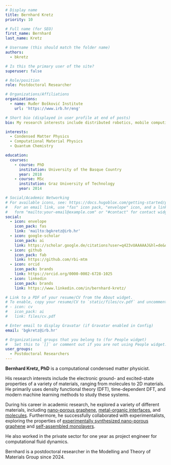 ```yaml
---
# Display name
title: Bernhard Kretz
priority: 10

# Full name (for SEO)
first_name: Bernhard
last_name: Kretz

# Username (this should match the folder name)
authors:
  - bkretz

# Is this the primary user of the site?
superuser: false

# Role/position
role: Postdoctoral Researcher

# Organizations/Affiliations
organizations:
  - name: Ruđer Bošković Institute
    url: 'https://www.irb.hr/eng'

# Short bio (displayed in user profile at end of posts)
bio: My research interests include distributed robotics, mobile computing and programmable matter.

interests:
  - Condensed Matter Physics
  - Computational Material Physics
  - Quantum Chemistry

education:
  courses:
    - course: PhD
      institution: University of the Basque Country
      year: 2018
    - course: MSc
      institution: Graz University of Technology
      year: 2014

# Social/Academic Networking
# For available icons, see: https://docs.hugoblox.com/getting-started/page-builder/#icons
#   For an email link, use "fas" icon pack, "envelope" icon, and a link in the
#   form "mailto:your-email@example.com" or "#contact" for contact widget.
social:
  - icon: envelope
    icon_pack: fas
    link: 'mailto:bgkretz@irb.hr'
  - icon: google-scholar
    icon_pack: ai
    link: https://scholar.google.de/citations?user=q423vUAAAAAJ&hl=de&oi=ao 
  - icon: github
    icon_pack: fab
    link: https://github.com/rbi-mtm
  - icon: orcid
    icon_pack: brands
    link: https://orcid.org/0000-0002-6728-1025
  - icon: linkedin
    icon_pack: brands
    link: https://www.linkedin.com/in/bernhard-kretz/

# Link to a PDF of your resume/CV from the About widget.
# To enable, copy your resume/CV to `static/files/cv.pdf` and uncomment the lines below.
# - icon: cv
#   icon_pack: ai
#   link: files/cv.pdf

# Enter email to display Gravatar (if Gravatar enabled in Config)
email: 'bgkretz@irb.hr'

# Organizational groups that you belong to (for People widget)
#   Set this to `[]` or comment out if you are not using People widget.
user_groups:
  - Postdoctoral Researchers
---
```


**Bernhard Kretz, PhD** is a computational condensed matter physicist.

His research interests include the electronic ground- and excited-state properties of a variety of materials, ranging from molecules to 2D materials.
He primarily uses density functional theory (DFT), time-dependent DFT, and modern machine learning methods to study these systems.

During his career in academic research, he explored a variety of different materials, including [nano-porous graphene](https://pubs.acs.org/doi/full/10.1021/acs.inorgchem.5c01115), [metal-organic interfaces](https://advanced.onlinelibrary.wiley.com/doi/full/10.1002/advs.201400016), and [molecules](https://pubs.acs.org/doi/abs/10.1021/acs.jctc.0c00858).
Furthermore, he successfully collaborated with experimentalists, exploring the properties of [experimentally synthesized nano-porous graphene](https://www.science.org/doi/full/10.1126/science.aar2009) and [self-assembled monolayers](www.nature.com/articles/s41467-021-23528-8).

He also worked in the private sector for one year as project engineer for computational fluid dynamics.

Bernhard is a postdoctoral researcher in the Modelling and Theory of Materials Group since 2024.
